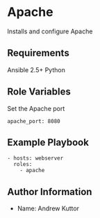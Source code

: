 Apache
=========

Installs and configure Apache

Requirements
------------

Ansible 2.5+
Python

Role Variables
--------------

Set the Apache port
```
apache_port: 8080
```

Example Playbook
----------------

```
- hosts: webserver
  roles:
    - apache
```

Author Information
------------------

- Name: Andrew Kuttor


